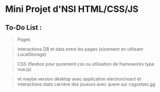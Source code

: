 # Mini Projet d'NSI HTML/CSS/JS

## To-Do List : 

> Pages

> Interactions DB et data entre les pages (sûrement en utilisant LocalStorage)

> CSS (flexbox pour purement css ou utilisation de frameworks type vue.js)

> et maybe version desktop avec application electron/react et interactions stats carrière des joueurs avec quere sur csgostats.gg 
